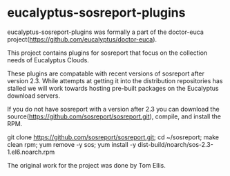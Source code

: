 eucalyptus-sosreport-plugins
============================

eucalyptus-sosreport-plugins was formally a part of the doctor-euca project(https://github.com/eucalyptus/doctor-euca).

This project contains plugins for sosreport that focus on the collection needs of Eucalyptus Clouds.

These plugins are compatable with recent versions of sosreport after version 2.3. While attempts at getting it into the distribution repositories has stalled we will work towards hosting pre-built packages on the Eucalyptus download servers.

If you do not have sosreport with a version after 2.3 you can download the source(https://github.com/sosreport/sosreport.git), compile, and install the RPM.

git clone https://github.com/sosreport/sosreport.git; cd ~/sosreport; make clean rpm; yum remove -y sos; yum install -y dist-build/noarch/sos-2.3-1.el6.noarch.rpm

The original work for the project was done by Tom Ellis.
